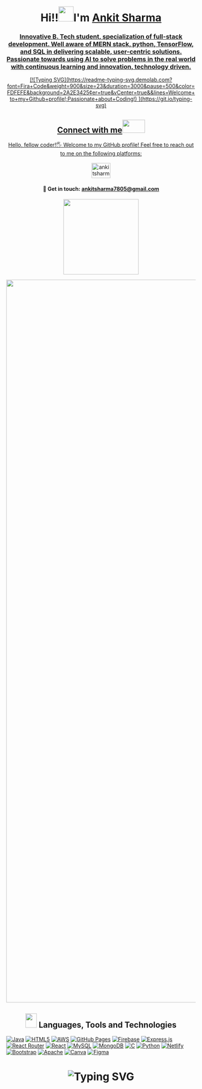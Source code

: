<h1 align="center"> Hi!!<img src="https://raw.githubusercontent.com/nixin72/nixin72/master/wave.gif" height="40"width="40" />I'm <a href="https://www.linkedin.com/in/neerugangarh/" target="_blank">Ankit Sharma</h1>
  
  <h3 align="center">
Innovative B. Tech student, specialization of full-stack development. Well aware
of MERN stack, python, TensorFlow, and SQL in delivering scalable, user-centric solutions. Passionate
towards using AI to solve problems in the real world with continuous learning and innovation, technology driven.
</h3>

<div align="center">
  [![Typing SVG](https://readme-typing-svg.demolab.com?      
font=Fira+Code&weight=900&size=23&duration=3000&pause=500&color=FDFEFE&background=2A2E3425&center=true&vCenter=true&&lines=Welcome+to+my+Github+profile!;Passionate+about+Coding!)  ](https://git.io/typing-svg)

</div>


<!--Contact us-->
<h2 align="center">Connect with me<img src='https://raw.githubusercontent.com/ShahriarShafin/ShahriarShafin/main/Assets/handshake.gif' width="60px" height="35"></h2>

<p align="center">
    Hello, fellow coder!🖐️ Welcome to my GitHub profile! Feel free to reach out to me on the following platforms: <br> <br>
<a href="https://linkedin.com/in/ankit-sharma-08b37a26a" target="blank"><img align="center" src="https://raw.githubusercontent.com/rahuldkjain/github-profile-readme-generator/master/src/images/icons/Social/linked-in-alt.svg" alt="ankitsharma" height="40" width="50" /></a>
<h4 align="center"> 📩 Get in touch: <a href="mailto:ankitsharma7805@gmail.com">ankitsharma7805@gmail.com</a> </h4>
  
<!--view count-->
<p align="center"> <img width="200px" src="https://komarev.com/ghpvc/?username=ankitsharma38&&style=for-the-badge" /> </p>

<!--line-->
<img src="https://www.animatedimages.org/data/media/562/animated-line-image-0184.gif" width="1920" />

<!--Languages & tools-->
<h2 align="center"><img src = "https://media2.giphy.com/media/QssGEmpkyEOhBCb7e1/giphy.gif?cid=ecf05e47a0n3gi1bfqntqmob8g9aid1oyj2wr3ds3mg700bl&rid=giphy.gif" width = 30px height="38"> Languages, Tools and Technologies </h2>
<p align="left">
  <a href="#"><img alt="Java" src="https://img.shields.io/badge/java-%23ED8B00.svg?style=for-the-badge&logo=openjdk&logoColor=white"></a>
  <a href="#"><img alt="HTML5" src="https://img.shields.io/badge/html5-%23E34F26.svg?style=for-the-badge&logo=html5&logoColor=white"></a>
  <a href="#"><img alt="AWS" src="https://img.shields.io/badge/aws-%23FF9900.svg?style=for-the-badge&logo=amazonaws&logoColor=white"></a>
  <a href="#"><img alt="GitHub Pages" src="https://img.shields.io/badge/GitHub_Pages-%23327FC7.svg?style=for-the-badge&logo=github&logoColor=white"></a>
  <a href="#"><img alt="Firebase" src="https://img.shields.io/badge/firebase-%23FFCA28.svg?style=for-the-badge&logo=firebase&logoColor=black"></a>
  <a href="#"><img alt="Express.js" src="https://img.shields.io/badge/express.js-%23404d59.svg?style=for-the-badge&logo=express&logoColor=white"></a>
  <a href="#"><img alt="React Router" src="https://img.shields.io/badge/react_router-%23CA4245.svg?style=for-the-badge&logo=react-router&logoColor=white"></a>
  <a href="#"><img alt="React" src="https://img.shields.io/badge/react-%2320232a.svg?style=for-the-badge&logo=react&logoColor=%2361DAFB"></a>
  <a href="#"><img alt="MySQL" src="https://img.shields.io/badge/mysql-%2300f.svg?style=for-the-badge&logo=mysql&logoColor=white"></a>
  <a href="#"><img alt="MongoDB" src="https://img.shields.io/badge/MongoDB-%234ea94b.svg?style=for-the-badge&logo=mongodb&logoColor=white"></a>
  <a href="#"><img alt="C" src="https://img.shields.io/badge/c-%2300599C.svg?style=for-the-badge&logo=c&logoColor=white"></a>
  <a href="#"><img alt="Python" src="https://img.shields.io/badge/python-%2314354C.svg?style=for-the-badge&logo=python&logoColor=white"></a>
  <a href="#"><img alt="Netlify" src="https://img.shields.io/badge/netlify-%23000000.svg?style=for-the-badge&logo=netlify&logoColor=#00C7B7"></a>
  <a href="#"><img alt="Bootstrap" src="https://img.shields.io/badge/bootstrap-%23563D7C.svg?style=for-the-badge&logo=bootstrap&logoColor=white"></a>
  <a href="#"><img alt="Apache" src="https://img.shields.io/badge/apache-%23D22128.svg?style=for-the-badge&logo=apache&logoColor=white"></a>
  <a href="#"><img alt="Canva" src="https://img.shields.io/badge/Canva-%2300C4CC.svg?style=for-the-badge&logo=Canva&logoColor=white"></a>
  <a href="#"><img alt="Figma" src="https://img.shields.io/badge/figma-%23F24E1E.svg?style=for-the-badge&logo=figma&logoColor=white"></a>
</p>

<div align="center"> 
    <h1> 
        <img src="https://readme-typing-svg.herokuapp.com?font=Jetbrains+mono&size=25&duration=3200&color=4FC3F7&center=true&vCenter=true&width=450&lines=Keep+Learning+and+Exploring!;Let's+code+together!" alt="Typing SVG"/> 
    </h1>
</div>
